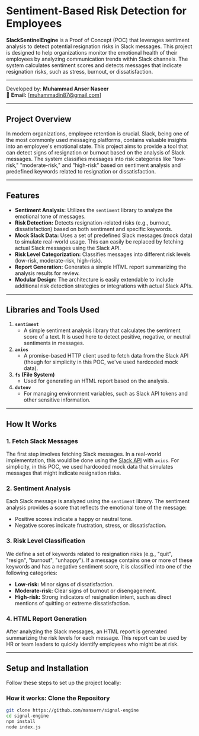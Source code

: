 # Sentiment-Based Risk Detection for Employees

**SlackSentinelEngine** is a Proof of Concept (POC) that leverages sentiment analysis to detect potential resignation risks in Slack messages. This project is designed to help organizations monitor the emotional health of their employees by analyzing communication trends within Slack channels. The system calculates sentiment scores and detects messages that indicate resignation risks, such as stress, burnout, or dissatisfaction.

---

Developed by: **Muhammad Anser Naseer**  
📧 **Email:** [muhammadin87@gmail.com]

---

## **Project Overview**

In modern organizations, employee retention is crucial. Slack, being one of the most commonly used messaging platforms, contains valuable insights into an employee's emotional state. This project aims to provide a tool that can detect signs of resignation or burnout based on the analysis of Slack messages. The system classifies messages into risk categories like "low-risk," "moderate-risk," and "high-risk" based on sentiment analysis and predefined keywords related to resignation or dissatisfaction.

---

## **Features**

- **Sentiment Analysis:** Utilizes the `sentiment` library to analyze the emotional tone of messages.
- **Risk Detection:** Detects resignation-related risks (e.g., burnout, dissatisfaction) based on both sentiment and specific keywords.
- **Mock Slack Data:** Uses a set of predefined Slack messages (mock data) to simulate real-world usage. This can easily be replaced by fetching actual Slack messages using the Slack API.
- **Risk Level Categorization:** Classifies messages into different risk levels (low-risk, moderate-risk, high-risk).
- **Report Generation:** Generates a simple HTML report summarizing the analysis results for review.
- **Modular Design:** The architecture is easily extendable to include additional risk detection strategies or integrations with actual Slack APIs.

---

## **Libraries and Tools Used**

1. **`sentiment`**
   - A simple sentiment analysis library that calculates the sentiment score of a text. It is used here to detect positive, negative, or neutral sentiments in messages.
2. **`axios`**
   - A promise-based HTTP client used to fetch data from the Slack API (though for simplicity in this POC, we've used hardcoded mock data).
3. **`fs` (File System)**
   - Used for generating an HTML report based on the analysis.
4. **`dotenv`**
   - For managing environment variables, such as Slack API tokens and other sensitive information.

---

## **How It Works**

### **1. Fetch Slack Messages**

The first step involves fetching Slack messages. In a real-world implementation, this would be done using the [Slack API](https://api.slack.com/methods/conversations.history) with `axios`. For simplicity, in this POC, we used hardcoded mock data that simulates messages that might indicate resignation risks.

### **2. Sentiment Analysis**

Each Slack message is analyzed using the `sentiment` library. The sentiment analysis provides a score that reflects the emotional tone of the message:

- Positive scores indicate a happy or neutral tone.
- Negative scores indicate frustration, stress, or dissatisfaction.

### **3. Risk Level Classification**

We define a set of keywords related to resignation risks (e.g., "quit", "resign", "burnout", "unhappy"). If a message contains one or more of these keywords and has a negative sentiment score, it is classified into one of the following categories:

- **Low-risk:** Minor signs of dissatisfaction.
- **Moderate-risk:** Clear signs of burnout or disengagement.
- **High-risk:** Strong indicators of resignation intent, such as direct mentions of quitting or extreme dissatisfaction.

### **4. HTML Report Generation**

After analyzing the Slack messages, an HTML report is generated summarizing the risk levels for each message. This report can be used by HR or team leaders to quickly identify employees who might be at risk.

---

## **Setup and Installation**

Follow these steps to set up the project locally:

### **How it works: Clone the Repository**

```bash
git clone https://github.com/mansern/signal-engine
cd signal-engine
npm install
node index.js

```
